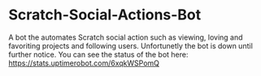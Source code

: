 # Scratch-Social-Actions-Bot
A bot the automates Scratch social action such as viewing, loving and favoriting projects and following users.
Unfortunetly the bot is down until further notice. You can see the status of the bot here: https://stats.uptimerobot.com/6xqkWSPomQ

